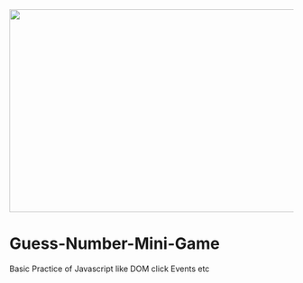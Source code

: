 <img width=1200 height=360 src="**https://github.com/Abhijeet05061998/c-Data-structure-and-Algo/blob/master/x.PNG**"/>


# Guess-Number-Mini-Game
Basic Practice of Javascript like DOM click Events etc
